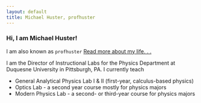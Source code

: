 ```yaml
---
layout: default
title: Michael Huster, profhuster
---
```

### Hi, I am Michael Huster!
I am also known as `profhuster` <a href="/about">Read more about my life. . .</a>

I am the Director of Instructional Labs for the Physics Department at Duquesne University in 
Pittsburgh, PA. I currently teach

* General Analytical Physics Lab I &amp; II (first-year, calculus-based physics)
* Optics Lab - a second year course mostly for physics majors
* Modern Physics Lab - a second- or third-year course for physics majors